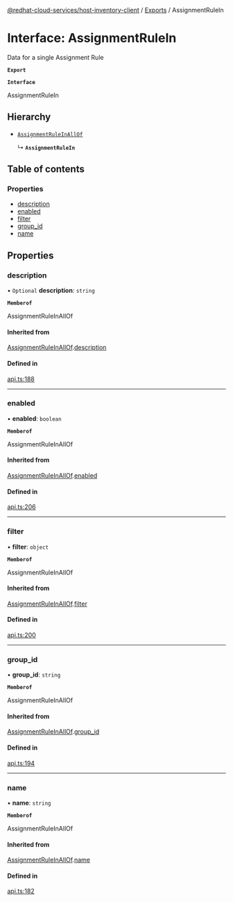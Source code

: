 [@redhat-cloud-services/host-inventory-client](../README.md) / [Exports](../modules.md) / AssignmentRuleIn

# Interface: AssignmentRuleIn

Data for a single Assignment Rule

**`Export`**

**`Interface`**

AssignmentRuleIn

## Hierarchy

- [`AssignmentRuleInAllOf`](AssignmentRuleInAllOf.md)

  ↳ **`AssignmentRuleIn`**

## Table of contents

### Properties

- [description](AssignmentRuleIn.md#description)
- [enabled](AssignmentRuleIn.md#enabled)
- [filter](AssignmentRuleIn.md#filter)
- [group\_id](AssignmentRuleIn.md#group_id)
- [name](AssignmentRuleIn.md#name)

## Properties

### description

• `Optional` **description**: `string`

**`Memberof`**

AssignmentRuleInAllOf

#### Inherited from

[AssignmentRuleInAllOf](AssignmentRuleInAllOf.md).[description](AssignmentRuleInAllOf.md#description)

#### Defined in

[api.ts:188](https://github.com/RedHatInsights/javascript-clients/blob/master/packages/host-inventory/api.ts#L188)

___

### enabled

• **enabled**: `boolean`

**`Memberof`**

AssignmentRuleInAllOf

#### Inherited from

[AssignmentRuleInAllOf](AssignmentRuleInAllOf.md).[enabled](AssignmentRuleInAllOf.md#enabled)

#### Defined in

[api.ts:206](https://github.com/RedHatInsights/javascript-clients/blob/master/packages/host-inventory/api.ts#L206)

___

### filter

• **filter**: `object`

**`Memberof`**

AssignmentRuleInAllOf

#### Inherited from

[AssignmentRuleInAllOf](AssignmentRuleInAllOf.md).[filter](AssignmentRuleInAllOf.md#filter)

#### Defined in

[api.ts:200](https://github.com/RedHatInsights/javascript-clients/blob/master/packages/host-inventory/api.ts#L200)

___

### group\_id

• **group\_id**: `string`

**`Memberof`**

AssignmentRuleInAllOf

#### Inherited from

[AssignmentRuleInAllOf](AssignmentRuleInAllOf.md).[group_id](AssignmentRuleInAllOf.md#group_id)

#### Defined in

[api.ts:194](https://github.com/RedHatInsights/javascript-clients/blob/master/packages/host-inventory/api.ts#L194)

___

### name

• **name**: `string`

**`Memberof`**

AssignmentRuleInAllOf

#### Inherited from

[AssignmentRuleInAllOf](AssignmentRuleInAllOf.md).[name](AssignmentRuleInAllOf.md#name)

#### Defined in

[api.ts:182](https://github.com/RedHatInsights/javascript-clients/blob/master/packages/host-inventory/api.ts#L182)
